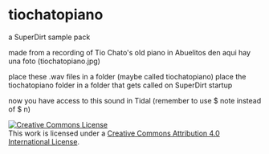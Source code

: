 # tiochatopiano
a SuperDirt sample pack


made from a recording of Tio Chato's old piano
in Abuelitos den
aqui hay una foto (tiochatopiano.jpg)




place these .wav files in a folder (maybe called tiochatopiano)
place the tiochatopiano folder in a folder that gets called on SuperDirt startup

now you have access to this sound in Tidal
(remember to use $ note instead of $ n)

<a rel="license" href="http://creativecommons.org/licenses/by/4.0/"><img alt="Creative Commons License" style="border-width:0" src="https://i.creativecommons.org/l/by/4.0/88x31.png" /></a><br />This work is licensed under a <a rel="license" href="http://creativecommons.org/licenses/by/4.0/">Creative Commons Attribution 4.0 International License</a>.
